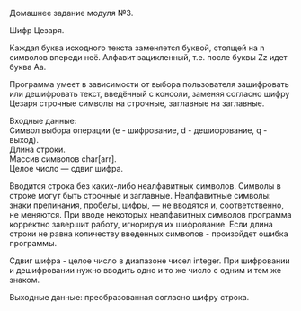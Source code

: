 Домашнее задание модуля №3.

Шифр Цезаря.

Каждая буква исходного текста заменяется буквой, стоящей на n символов впереди неё. 
Алфавит зацикленный, т.е. после буквы Zz идет буква Aa.

Программа умеет в зависимости от выбора пользователя зашифровать или дешифровать текст, введённый с консоли, заменяя согласно шифру Цезаря строчные символы на строчные, заглавные на заглавные.

Входные данные:<br>
Символ выбора операции (e - шифрование, d - дешифрование, q - выход).<br>
Длина строки.<br>
Массив символов char[arr].<br>
Целое число — сдвиг шифра.<br>

Вводится строка без каких-либо неалфавитных символов. Символы в строке могут быть строчные и заглавные. 
Неалфавитные символы: знаки препинания, пробелы, цифры, — не вводятся и, соответственно, не меняются.
При вводе некоторых неалфавитных символов программа корректно завершит работу, игнорируя их шифрование.
Если длина строки не равна количеству введенных символов - произойдет ошибка программы.

Сдвиг шифра - целое число в диапазоне чисел integer. При шифровании и дешифровании нужно вводить одно и то же число с одним и тем же знаком.

Выходные данные: преобразованная согласно шифру строка.